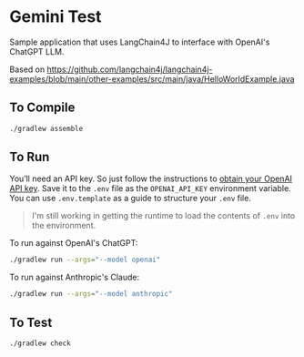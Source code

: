 # Gemini Test

Sample application that uses LangChain4J to interface with OpenAI's ChatGPT LLM.

Based on https://github.com/langchain4j/langchain4j-examples/blob/main/other-examples/src/main/java/HelloWorldExample.java

## To Compile

```bash
./gradlew assemble
```

## To Run

You’ll need an API key.  So just follow the instructions to
[obtain your OpenAI API key](https://platform.openai.com/api-keys).
Save it to the `.env` file as the `OPENAI_API_KEY` environment variable.  You 
can use `.env.template` as a guide to structure your `.env` file.

> I'm still working in getting the runtime to load the contents of `.env` 
> into the environment.

To run against OpenAI's ChatGPT:

```bash
./gradlew run --args="--model openai"
```

To run against Anthropic's Claude:

```bash
./gradlew run --args="--model anthropic"
```

## To Test

```bash
./gradlew check
```
